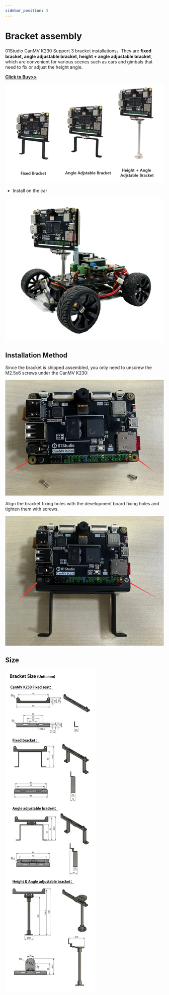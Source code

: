 ```yaml
---
sidebar_position: 3
---
```


# Bracket assembly

01Studio CanMV K230 Support 3 bracket installations，They are **fixed bracket, angle adjustable bracket, height + angle adjustable bracket**, which are convenient for various scenes such as cars and gimbals that need to fix or adjust the height angle.

[**Click to Buy>>**](https://www.aliexpress.com/item/1005007707000572.html)

![bracket](./img/bracket/bracket1.png)

- Install on the car

![bracket](./img/bracket/car.png)

## Installation Method

Since the bracket is shipped assembled, you only need to unscrew the M2.5x6 screws under the CanMV K230:

![bracket](./img/bracket/bracket2.png)

Align the bracket fixing holes with the development board fixing holes and tighten them with screws.

![bracket](./img/bracket/bracket4.png)

## Size

![bracket](./img/bracket/bracket5.png)